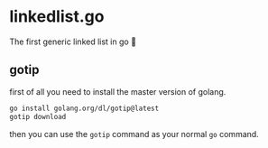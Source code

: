 # linkedlist.go

The first generic linked list in go :dancer:

## gotip

first of all you need to install the master version of golang.

```sh
go install golang.org/dl/gotip@latest
gotip download
```

then you can use the `gotip` command as your normal `go` command.
